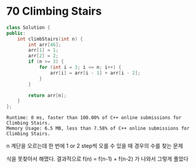# 70 Climbing Stairs

~~~ cpp
class Solution {
public:
	int climbStairs(int n) {
		int arr[46];
		arr[1] = 1;
		arr[2] = 2;
		if (n >= 3) {
			for (int i = 3; i <= n; i++) {
				arr[i] = arr[i - 1] + arr[i - 2];
			}
		}

		return arr[n];
	}
};
~~~
`Runtime: 0 ms, faster than 100.00% of C++ online submissions for Climbing Stairs.` <br>
`Memory Usage: 6.5 MB, less than 7.58% of C++ online submissions for Climbing Stairs.`

n 계단을 오르는데 한 번에 1 or 2 step씩 오를 수 있을 때 경우의 수를 찾는 문제

식을 못찾아서 해맸다. 
결과적으로 f(n) = f(n-1) + f(n-2) 가 나와서 그렇게 풀었다

